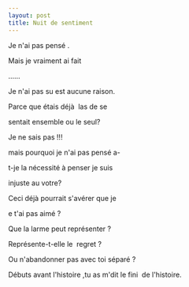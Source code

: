 ```yaml
---
layout: post
title: Nuit de sentiment
---
```


Je n'ai pas pensé .

Mais je vraiment ai fait

……

Je n'ai pas su est aucune raison.

Parce que étais déjà  las de se

sentait ensemble ou le seul?

Je ne sais pas !!!

mais pourquoi je n'ai pas pensé a-

t-je la nécessité à penser je suis

injuste au votre?

Ceci déjà pourrait s'avérer que je

e t'ai pas aimé ?

Que la larme peut représenter ?

Représente-t-elle le  regret ?

Ou n'abandonner pas avec toi séparé ?

Débuts avant l'histoire ,tu as m'dit le fini  de l'histoire.
